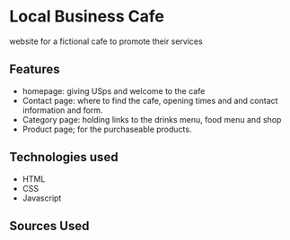 # Local Business Cafe
website for a fictional cafe to promote their services

## Features
 - homepage: giving USps and welcome to the cafe 
 - Contact page: where to find the cafe, opening times and and contact information and form.
 - Category page: holding links to the drinks menu, food menu and shop 
 - Product page; for the purchaseable products. 

## Technologies used
- HTML
- CSS
- Javascript

## Sources Used 

## 